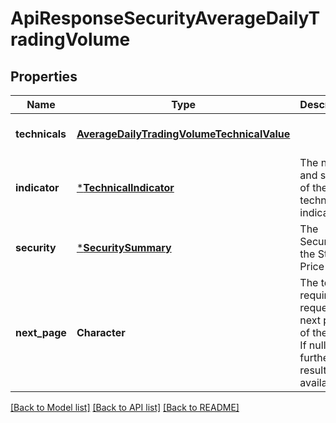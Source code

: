 # ApiResponseSecurityAverageDailyTradingVolume

## Properties
Name | Type | Description | Notes
------------ | ------------- | ------------- | -------------
**technicals** | [**AverageDailyTradingVolumeTechnicalValue**](AverageDailyTradingVolumeTechnicalValue.md) |  | [optional] [default to null]
**indicator** | [***TechnicalIndicator**](TechnicalIndicator.md) | The name and symbol of the technical indicator | [optional] [default to null]
**security** | [***SecuritySummary**](SecuritySummary.md) | The Security of the Stock Price | [optional] [default to null]
**next_page** | **Character** | The token required to request the next page of the data. If null, no further results are available. | [optional] [default to null]

[[Back to Model list]](../README.md#documentation-for-models) [[Back to API list]](../README.md#documentation-for-api-endpoints) [[Back to README]](../README.md)


